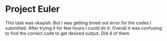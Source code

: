 # Project Euler

This task was okayish.
But I was getting timed out error for the codes I submitted.
After trying it for few hours I could do it.
Overall it was confusing to find the correct code to get desired output.
Did 4 of them
